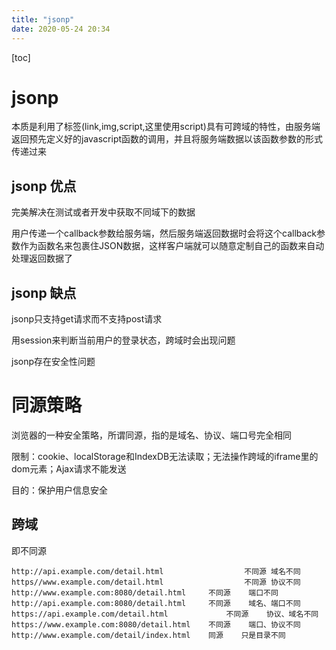 ```yaml
---
title: "jsonp"
date: 2020-05-24 20:34
---
```

[toc]

# jsonp

本质是利用了标签(link,img,script,这里使用script)具有可跨域的特性，由服务端返回预先定义好的javascript函数的调用，并且将服务端数据以该函数参数的形式传递过来





## jsonp 优点

完美解决在测试或者开发中获取不同域下的数据

用户传递一个callback参数给服务端，然后服务端返回数据时会将这个callback参数作为函数名来包裹住JSON数据，这样客户端就可以随意定制自己的函数来自动处理返回数据了



## jsonp 缺点

jsonp只支持get请求而不支持post请求

用session来判断当前用户的登录状态，跨域时会出现问题

jsonp存在安全性问题







# 同源策略

浏览器的一种安全策略，所谓同源，指的是域名、协议、端口号完全相同

限制：cookie、localStorage和IndexDB无法读取；无法操作跨域的iframe里的dom元素；Ajax请求不能发送

目的：保护用户信息安全



## 跨域

即不同源

```
http://api.example.com/detail.html  				不同源 域名不同  
https//www.example.com/detail.html   				不同源 协议不同  
http://www.example.com:8080/detail.html     不同源    端口不同  
http://api.example.com:8080/detail.html    	不同源    域名、端口不同  
https://api.example.com/detail.html    			不同源    协议、域名不同  
https://www.example.com:8080/detail.html    不同源    端口、协议不同  
http://www.example.com/detail/index.html    同源    只是目录不同 
```











